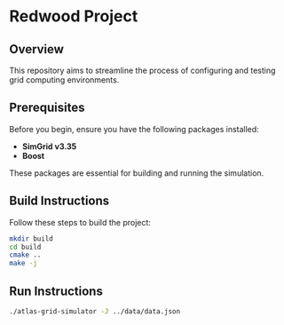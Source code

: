 # Redwood Project

## Overview
This repository aims to streamline the process of configuring and testing grid computing environments.

## Prerequisites
Before you begin, ensure you have the following packages installed:

- **SimGrid v3.35** 
- **Boost**

These packages are essential for building and running the simulation.

## Build Instructions
Follow these steps to build the project:
   ```bash
   mkdir build
   cd build
   cmake ..
   make -j
   ```

## Run Instructions

   ```bash
   ./atlas-grid-simulator -J ../data/data.json
   ```


